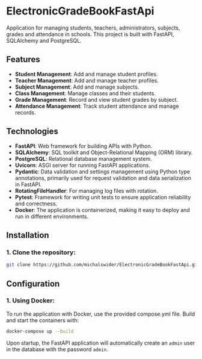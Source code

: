 # **ElectronicGradeBookFastApi**

Application for managing students, teachers, administrators, subjects, grades and attendance in schools. This project is built with FastAPI, SQLAlchemy and PostgreSQL.

## **Features**
- **Student Management**: Add and manage student profiles.
- **Teacher Management**: Add and manage teacher profiles.
- **Subject Management**: Add and manage subjects.
- **Class Management**: Manage classes and their students.
- **Grade Management**: Record and view student grades by subject.
- **Attendance Management**: Track student attendance and manage records.

## **Technologies**
- **FastAPI**: Web framework for building APIs with Python.
- **SQLAlchemy**: SQL toolkit and Object-Relational Mapping (ORM) library.
- **PostgreSQL**: Relational database management system.
- **Uvicorn**: ASGI server for running FastAPI applications.
- **Pydantic**: Data validation and settings management using Python type annotations, primarily used for request validation and data serialization in FastAPI.
- **RotatingFileHandler**: For managing log files with rotation.
- **Pytest**: Framework for writing unit tests to ensure application reliability and correctness.
- **Docker**: The application is containerized, making it easy to deploy and run in different environments.

## **Installation**

### **1. Clone the repository:**
   ```bash
   git clone https://github.com/michalswider/ElectronicGradeBookFastApi.git
   ```

## **Configuration**

### **1. Using Docker:**
To run the application with Docker, use the provided compose.yml file. Build and start the containers with:
   ```bash
   docker-compose up --build
   ```
Upon startup, the FastAPI application will automatically create an `admin` user in the database with the password `admin`.
